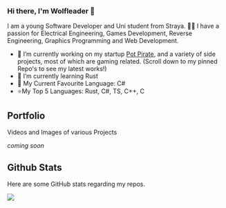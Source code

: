 ### Hi there, I'm Wolfleader 👋

I am a young Software Developer and Uni student from Straya. 🦘🐨
I have a passion for Electrical Engineering, Games Development, Reverse Engineering, Graphics Programming and Web Development.

- 🔭 I’m currently working on my startup [Pot Pirate](https://www.potpirate.com.au/), and a variety of side projects, most of which are gaming related. (Scroll down to my pinned Repo's to see my latest works!)
- 🌱 I’m currently learning Rust
- 🌟 My Current Favourite Language: C#
- ⭐My Top 5 Languages: Rust, C#, TS, C++, C

## Portfolio

Videos and Images of various Projects

*coming soon*



## Github Stats

Here are some GitHub stats regarding my repos.

<a href="https://github.com/anuraghazra/github-readme-stats">
  <img align="center" src="https://github-readme-stats.vercel.app/api?username=wolfleader101&show_icons=true&count_private=true&theme=bear" />
</a>
<!-- <a href="https://github.com/anuraghazra/github-readme-stats">
  <img align="center" src="https://github-readme-stats.vercel.app/api/top-langs/?username=wolfleader101&langs_count=10&theme=bear&layout=compact" />
</a> -->

<!--
**Wolfleader101/Wolfleader101** is a ✨ _special_ ✨ repository because its `README.md` (this file) appears on your GitHub profile.

Here are some ideas to get you started:


- 👯 I’m looking to collaborate on ...
- 🤔 I’m looking for help with ...
- 💬 Ask me about ...
- 📫 How to reach me: ...
- 😄 Pronouns: ...
- ⚡ Fun fact: ...
-->
